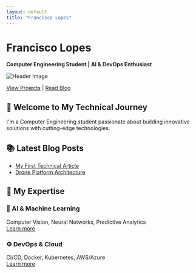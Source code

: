 ```yaml
---
layout: default
title: "Francisco Lopes"
---
```


# Francisco Lopes
**Computer Engineering Student | AI & DevOps Enthusiast**

![Header Image](/assets/images/header-bg.png)

[View Projects](/projects/) | [Read Blog](/posts/)

## 🚀 Welcome to My Technical Journey

I'm a Computer Engineering student passionate about building innovative solutions with cutting-edge technologies.

## 📚 Latest Blog Posts

- [My First Technical Article](/2024/11/29/bem-vindo.html)
- [Drone Platform Architecture](/2024/11/29/arquitetura-drone-platform.html)

## 🔧 My Expertise

### 🤖 AI & Machine Learning
Computer Vision, Neural Networks, Predictive Analytics  
[Learn more](/projects/)

### ⚙️ DevOps & Cloud  
CI/CD, Docker, Kubernetes, AWS/Azure  
[Learn more](/projects/)